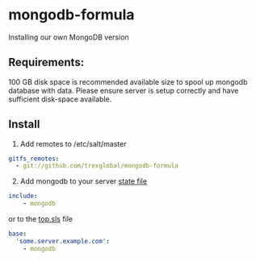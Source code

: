 mongodb-formula
===============

Installing our own MongoDB version

## Requirements:
100 GB disk space is recommended available size to spool up mongodb database with data. Please ensure server is setup correctly and have sufficient disk-space available. 

## Install

1. Add remotes to /etc/salt/master

  ```yaml
  gitfs_remotes:
    - git://github.com/trexglobal/mongodb-formula
  ```
2. Add mongodb to your server [state file](http://docs.saltstack.com/en/latest/topics/tutorials/starting_states.html)

  ```yaml
  include:
      - mongodb
  ```

  or to the [top.sls](http://docs.saltstack.com/en/latest/ref/states/top.html) file


  ```yaml
  base:
    'some.server.example.com':
      - mongodb
  ```

